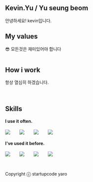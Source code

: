 ## Kevin.Yu / Yu seung beom
안녕하세요! kevin입니다.
<br />

## My values
😎 모든것은 재미있어야 합니다<br />
<br />

## How i work
항상 열심히 하겠습니다.
<br />
<br />
<br />

## Skills

#### I use it often.
<div style="display:flex;gap:30px;flex-wrap:wrap;">
  <img src="https://img.shields.io/badge/Java-007396?style=for-the-badge&logo=java&logoColor=white">
  <img src="https://img.shields.io/badge/HTML-E34F26?style=for-the-badge&logo=html5&logoColor=white">
  <img src="https://img.shields.io/badge/CSS-1572B6?style=for-the-badge&logo=css3&logoColor=white">
  <img src="https://img.shields.io/badge/JS-F7DF1E?style=for-the-badge&logo=javascript&logoColor=black">
</div>

#### I've used it before.

<div style="display:flex;gap:30px;flex-wrap:wrap;">
    <img src="https://img.shields.io/badge/Spring-3DDC84?style=for-the-badge&logo=spring&logoColor=white">
    <img src="https://img.shields.io/badge/Spring Boot-3DDC84?style=for-the-badge&logo=springboot&logoColor=white">
    <img src="https://img.shields.io/badge/MySQL-4479A1?style=for-the-badge&logo=mysql&logoColor=white">
    <img src="https://img.shields.io/badge/JQuery-0769AD?style=for-the-badge&logo=jquery&logoColor=white">
</div>
<br />
<br />

Copyright ⓒ startupcode yaro